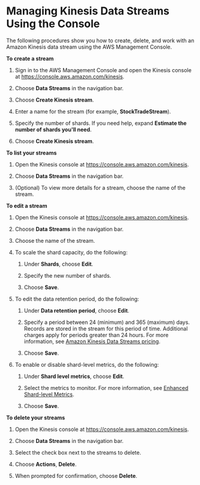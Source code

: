 # Managing Kinesis Data Streams Using the Console<a name="managing-streams-console"></a>

The following procedures show you how to create, delete, and work with an Amazon Kinesis data stream using the AWS Management Console\.

**To create a stream**

1. Sign in to the AWS Management Console and open the Kinesis console at [https://console\.aws\.amazon\.com/kinesis](https://console.aws.amazon.com/kinesis)\.

1. Choose **Data Streams** in the navigation bar\.

1. Choose **Create Kinesis stream**\.

1. Enter a name for the stream \(for example, **StockTradeStream**\)\.

1. Specify the number of shards\. If you need help, expand **Estimate the number of shards you'll need**\.

1. Choose **Create Kinesis stream**\.

**To list your streams**

1. Open the Kinesis console at [https://console\.aws\.amazon\.com/kinesis](https://console.aws.amazon.com/kinesis)\.

1. Choose **Data Streams** in the navigation bar\.

1. \(Optional\) To view more details for a stream, choose the name of the stream\.

**To edit a stream**

1. Open the Kinesis console at [https://console\.aws\.amazon\.com/kinesis](https://console.aws.amazon.com/kinesis)\.

1. Choose **Data Streams** in the navigation bar\.

1. Choose the name of the stream\.

1. To scale the shard capacity, do the following:

   1. Under **Shards**, choose **Edit**\.

   1. Specify the new number of shards\.

   1. Choose **Save**\.

1. To edit the data retention period, do the following:

   1. Under **Data retention period**, choose **Edit**\.

   1. Specify a period between 24 \(minimum\) and 365 \(maximum\) days\. Records are stored in the stream for this period of time\. Additional charges apply for periods greater than 24 hours\. For more information, see [Amazon Kinesis Data Streams pricing](https://aws.amazon.com/kinesis/streams/pricing/)\.

   1. Choose **Save**\.

1. To enable or disable shard\-level metrics, do the following:

   1. Under **Shard level metrics**, choose **Edit**\.

   1. Select the metrics to monitor\. For more information, see [Enhanced Shard\-level Metrics](monitoring-with-cloudwatch.md#kinesis-metrics-shard)\.

   1. Choose **Save**\.

**To delete your streams**

1. Open the Kinesis console at [https://console\.aws\.amazon\.com/kinesis](https://console.aws.amazon.com/kinesis)\.

1. Choose **Data Streams** in the navigation bar\.

1. Select the check box next to the streams to delete\.

1. Choose **Actions**, **Delete**\.

1. When prompted for confirmation, choose **Delete**\.